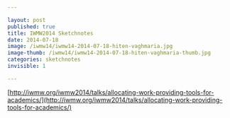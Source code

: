 ```yaml
---

layout: post
published: true
title: IWMW2014 Sketchnotes
date: 2014-07-18
image: /iwmw14/iwmw14-2014-07-18-hiten-vaghmaria.jpg
image-thumb: /iwmw14/iwmw14-2014-07-18-hiten-vaghmaria-thumb.jpg
categories: sketchnotes
invisible: 1

---
```


[http://iwmw.org/iwmw2014/talks/allocating-work-providing-tools-for-academics/](http://iwmw.org/iwmw2014/talks/allocating-work-providing-tools-for-academics/)